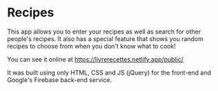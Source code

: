 # Recipes
This app allows you to enter your recipes as well as search for other people's recipes.
It also has a special feature that shows you random recipes to choose from when you don't know what to cook!

You can see it online at https://livrerecettes.netlify.app/public/

It was built using only HTML, CSS and JS (jQuery) for the front-end and Google's Firebase back-end service.

